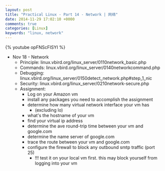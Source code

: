 ```yaml
---
layout: post
title: "Practical Linux - Part 14 - Network | 网络"
date: 2014-11-29 17:02:10 +0000
comments: true
categories: [Linux]
keywords: "linux, network"
---
```

{% youtube opFNScFISYI %}
<!-- more -->
- Nov 18 - Network
  - Principle: linux.vbird.org/linux_server/0110network_basic.php
  - Commands: linux.vbird.org/linux_server/0140networkcommand.php
  - Debugging: linux.vbird.org/linux_server/0150detect_network.php#step_1_nic
  - Security: linux.vbird.org/linux_server/0210network-secure.php
  - Assignment:
    - Log on your Amazon vm
    - install any packages you need to accomplish the assignment
    - determine how many virtual network interface your vm has
      - (excluding lo)
    - what's the hostname of your vm
    - find your virtual ip address
    - determine the ave round-trip time between your vm and google.com
    - determine the name server of google.com
    - trace the route between your vm and google.com
    - configure the firewall to block any outbound smtp traffic (port 25)
      - !!! test it on your local vm first. this may block yourself from logging into your vm